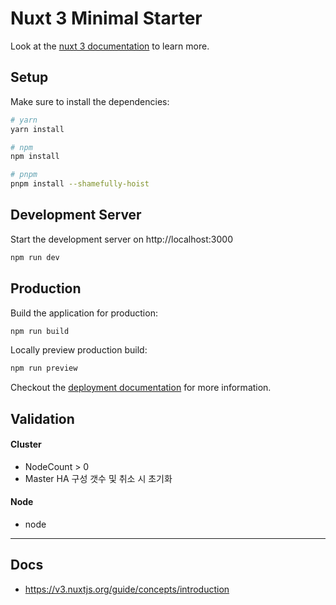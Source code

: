 # Nuxt 3 Minimal Starter

Look at the [nuxt 3 documentation](https://v3.nuxtjs.org) to learn more.

## Setup

Make sure to install the dependencies:

```bash
# yarn
yarn install

# npm
npm install

# pnpm
pnpm install --shamefully-hoist
```

## Development Server

Start the development server on http://localhost:3000

```bash
npm run dev
```

## Production

Build the application for production:

```bash
npm run build
```

Locally preview production build:

```bash
npm run preview
```

Checkout the [deployment documentation](https://v3.nuxtjs.org/docs/deployment) for more information.



## Validation

#### Cluster

- NodeCount > 0
- Master HA 구성 갯수 및 취소 시 초기화

#### Node
- node

-----
## Docs

- https://v3.nuxtjs.org/guide/concepts/introduction






